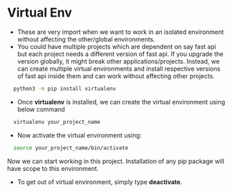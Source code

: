 # Virtual Env #

- These are very import when we want to work in an isolated environment without affecting the other/global
  environments.
- You could have multiple projects which are dependent on say fast api but each project needs a different version of
  fast api. If you upgrade the version globally, it might break other applications/projects. Instead, we can create
  multiple virtual environments and install respective versions of fast api inside them and can work without affecting
  other projects.

```bash
  python3 -m pip install virtualenv

```

- Once **virtualenv** is installed, we can create the virtual environment using below command

```bash
  virtualenv your_project_name
```

- Now activate the virtual environment using:

```bash
  source your_project_name/bin/activate
```

Now we can start working in this project. Installation of any pip package will have scope to this environment.

- To get out of virtual environment, simply type **deactivate**.